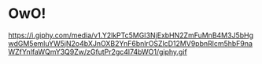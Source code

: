 # OwO!
https://i.giphy.com/media/v1.Y2lkPTc5MGI3NjExbHN2ZmFuMnB4M3J5bHgwdGM5emluYW5jN2o4bXJnOXB2YnF6bnlrOSZlcD12MV9pbnRlcm5hbF9naWZfYnlfaWQmY3Q9Zw/zGfutPr2gc4l74bWO1/giphy.gif
